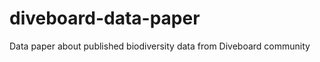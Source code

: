 diveboard-data-paper
====================

Data paper about published biodiversity data from Diveboard community
